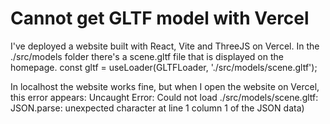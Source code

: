 
# Cannot get GLTF model with Vercel

I've deployed a website built with React, Vite and ThreeJS on Vercel.
In the ./src/models folder there's a scene.gltf file that is displayed on the homepage.
const gltf = useLoader(GLTFLoader, './src/models/scene.gltf');

In localhost the website works fine, but when I open the website on Vercel, this error appears:
Uncaught Error: Could not load ./src/models/scene.gltf: JSON.parse: unexpected character at line 1 column 1 of the JSON data)


        